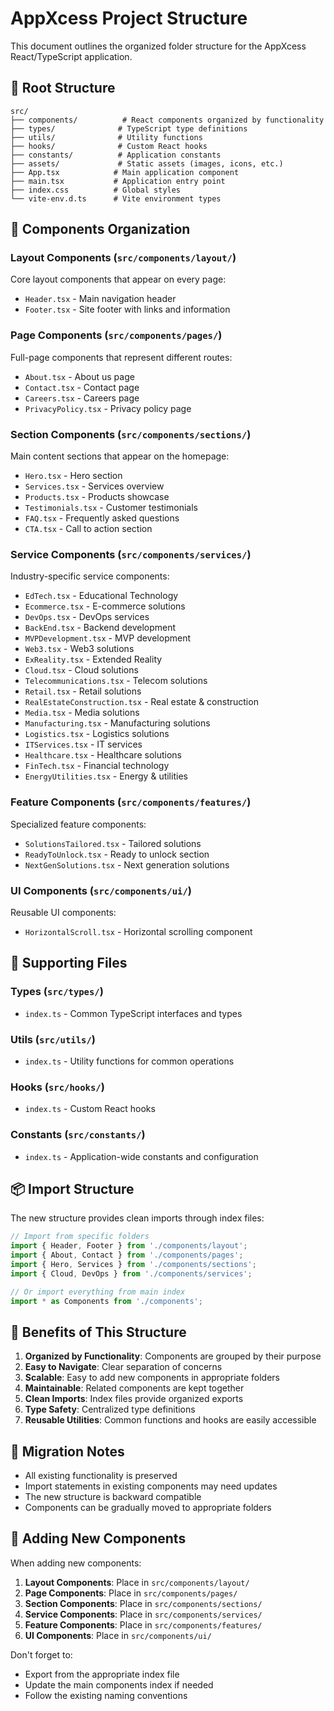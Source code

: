# AppXcess Project Structure

This document outlines the organized folder structure for the AppXcess React/TypeScript application.

## 📁 Root Structure

```
src/
├── components/          # React components organized by functionality
├── types/              # TypeScript type definitions
├── utils/              # Utility functions
├── hooks/              # Custom React hooks
├── constants/          # Application constants
├── assets/             # Static assets (images, icons, etc.)
├── App.tsx            # Main application component
├── main.tsx           # Application entry point
├── index.css          # Global styles
└── vite-env.d.ts      # Vite environment types
```

## 🧩 Components Organization

### Layout Components (`src/components/layout/`)
Core layout components that appear on every page:
- `Header.tsx` - Main navigation header
- `Footer.tsx` - Site footer with links and information

### Page Components (`src/components/pages/`)
Full-page components that represent different routes:
- `About.tsx` - About us page
- `Contact.tsx` - Contact page
- `Careers.tsx` - Careers page
- `PrivacyPolicy.tsx` - Privacy policy page

### Section Components (`src/components/sections/`)
Main content sections that appear on the homepage:
- `Hero.tsx` - Hero section
- `Services.tsx` - Services overview
- `Products.tsx` - Products showcase
- `Testimonials.tsx` - Customer testimonials
- `FAQ.tsx` - Frequently asked questions
- `CTA.tsx` - Call to action section

### Service Components (`src/components/services/`)
Industry-specific service components:

- `EdTech.tsx` - Educational Technology
- `Ecommerce.tsx` - E-commerce solutions
- `DevOps.tsx` - DevOps services
- `BackEnd.tsx` - Backend development
- `MVPDevelopment.tsx` - MVP development
- `Web3.tsx` - Web3 solutions
- `ExReality.tsx` - Extended Reality
- `Cloud.tsx` - Cloud solutions
- `Telecommunications.tsx` - Telecom solutions
- `Retail.tsx` - Retail solutions
- `RealEstateConstruction.tsx` - Real estate & construction
- `Media.tsx` - Media solutions
- `Manufacturing.tsx` - Manufacturing solutions
- `Logistics.tsx` - Logistics solutions
- `ITServices.tsx` - IT services
- `Healthcare.tsx` - Healthcare solutions
- `FinTech.tsx` - Financial technology
- `EnergyUtilities.tsx` - Energy & utilities

### Feature Components (`src/components/features/`)
Specialized feature components:
- `SolutionsTailored.tsx` - Tailored solutions
- `ReadyToUnlock.tsx` - Ready to unlock section
- `NextGenSolutions.tsx` - Next generation solutions

### UI Components (`src/components/ui/`)
Reusable UI components:
- `HorizontalScroll.tsx` - Horizontal scrolling component

## 🔧 Supporting Files

### Types (`src/types/`)
- `index.ts` - Common TypeScript interfaces and types

### Utils (`src/utils/`)
- `index.ts` - Utility functions for common operations

### Hooks (`src/hooks/`)
- `index.ts` - Custom React hooks

### Constants (`src/constants/`)
- `index.ts` - Application-wide constants and configuration

## 📦 Import Structure

The new structure provides clean imports through index files:

```typescript
// Import from specific folders
import { Header, Footer } from './components/layout';
import { About, Contact } from './components/pages';
import { Hero, Services } from './components/sections';
import { Cloud, DevOps } from './components/services';

// Or import everything from main index
import * as Components from './components';
```

## 🚀 Benefits of This Structure

1. **Organized by Functionality**: Components are grouped by their purpose
2. **Easy to Navigate**: Clear separation of concerns
3. **Scalable**: Easy to add new components in appropriate folders
4. **Maintainable**: Related components are kept together
5. **Clean Imports**: Index files provide organized exports
6. **Type Safety**: Centralized type definitions
7. **Reusable Utilities**: Common functions and hooks are easily accessible

## 🔄 Migration Notes

- All existing functionality is preserved
- Import statements in existing components may need updates
- The new structure is backward compatible
- Components can be gradually moved to appropriate folders

## 📝 Adding New Components

When adding new components:

1. **Layout Components**: Place in `src/components/layout/`
2. **Page Components**: Place in `src/components/pages/`
3. **Section Components**: Place in `src/components/sections/`
4. **Service Components**: Place in `src/components/services/`
5. **Feature Components**: Place in `src/components/features/`
6. **UI Components**: Place in `src/components/ui/`

Don't forget to:
- Export from the appropriate index file
- Update the main components index if needed
- Follow the existing naming conventions
